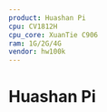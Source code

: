 ```yaml
---
product: Huashan Pi
cpu: CV1812H
cpu_core: XuanTie C906
ram: 1G/2G/4G
vendor: hw100k
---
```


# Huashan Pi

